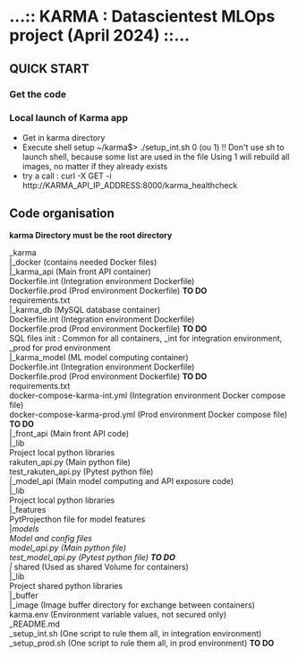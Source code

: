 # ...:: KARMA : Datascientest MLOps project (April 2024) ::...

## QUICK START

### Get the code

### Local launch of Karma app
- Get in karma directory
- Execute shell setup ~/karma$> ./setup_int.sh 0 (ou 1) !! Don't use sh to launch shell, because some list are used in the file
Using 1 will rebuild all images, no matter if they already exists
- try a call : curl -X GET -i http://KARMA_API_IP_ADDRESS:8000/karma_healthcheck

## Code organisation

**karma Directory must be the root directory**

_karma  
    |_docker (contains needed Docker files)  
        |_karma_api (Main front API container)  
            Dockerfile.int (Integration environment Dockerfile)  
            Dockerfile.prod (Prod environment Dockerfile) **TO DO**  
            requirements.txt  
        |_karma_db (MySQL database container)  
            Dockerfile.int (Integration environment Dockerfile)  
            Dockerfile.prod (Prod environment Dockerfile) **TO DO**  
            SQL files init : Common for all containers, _int for integration environment, _prod for prod environment  
        |_karma_model (ML model computing container)  
            Dockerfile.int (Integration environment Dockerfile)  
            Dockerfile.prod (Prod environment Dockerfile) **TO DO**  
            requirements.txt  
        docker-compose-karma-int.yml (Integration environment Docker compose file)  
        docker-compose-karma-prod.yml (Prod environment Docker compose file) **TO DO**  
    |_front_api (Main front API code)  
        |_lib  
            Project local python libraries  
        rakuten_api.py (Main python file)  
        test_rakuten_api.py (Pytest python file)  
    |_model_api (Main model computing and API exposure code)  
        |_lib  
            Project local python libraries  
        |_features  
            PytProjecthon file for model features  
        |_models  
            Model and config files  
        model_api.py (Main python file)  
        test_model_api.py (Pytest python file) **TO DO**  
    |_ shared (Used as shared Volume for containers)  
        |_lib  
            Project shared python libraries  
        |_buffer  
            |_image (Image buffer directory for exchange between containers)  
        karma.env (Environment variable values, not secured only)  
    _README.md  
    _setup_int.sh (One script to rule them all, in integration environment)  
    _setup_prod.sh (One script to rule them all, in prod environment) **TO DO**  